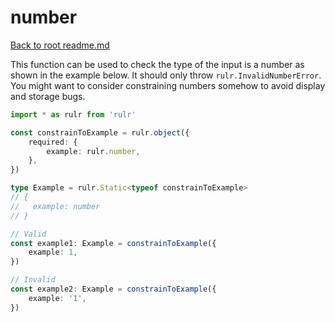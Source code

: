 # number

[Back to root readme.md](../../../readme.md)

This function can be used to check the type of the input is a number as shown in the example below. It should only throw `rulr.InvalidNumberError`. You might want to consider constraining numbers somehow to avoid display and storage bugs.

```ts
import * as rulr from 'rulr'

const constrainToExample = rulr.object({
	required: {
		example: rulr.number,
	},
})

type Example = rulr.Static<typeof constrainToExample>
// {
//   example: number
// }

// Valid
const example1: Example = constrainToExample({
	example: 1,
})

// Invalid
const example2: Example = constrainToExample({
	example: '1',
})
```
